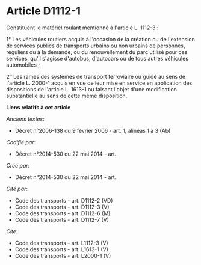 # Article D1112-1

Constituent le matériel roulant mentionné à l'article L. 1112-3 : 

1° Les véhicules routiers acquis à l'occasion de la création ou de l'extension de services publics de transports urbains ou
non urbains de personnes, réguliers ou à la demande, ou du renouvellement du parc utilisé pour ces services, qu'il s'agisse
d'autobus, d'autocars ou de tous autres véhicules automobiles ; 

2° Les rames des systèmes de transport ferroviaire ou guidé au sens de l'article L. 2000-1 acquis en vue de leur mise en
service en application des dispositions de l'article L. 1613-1 ou faisant l'objet d'une modification substantielle au sens de
cette même disposition.

**Liens relatifs à cet article**

_Anciens textes_:

  - Décret n°2006-138 du 9 février 2006 - art. 1, alinéas 1 à 3 (Ab)

_Codifié par_:

  - Décret n°2014-530 du 22 mai 2014 - art.

_Créé par_:

  - Décret n°2014-530 du 22 mai 2014 - art.

_Cité par_:

  - Code des transports - art. D1112-2 (VD)
  - Code des transports - art. D1112-3 (V)
  - Code des transports - art. D1112-6 (M)
  - Code des transports - art. D1112-7 (V)

_Cite_:

  - Code des transports - art. L1112-3 (V)
  - Code des transports - art. L1613-1 (V)
  - Code des transports - art. L2000-1 (V)
